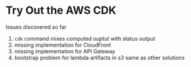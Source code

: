# Try Out the AWS CDK

Issues discovered so far

1. `cdk` command mixes computed ouptut with status output
1. missing implementation for CloudFront
1. missing implementation for API Gateway
1. bootstrap problem for lambda artifacts in s3 same as other solutions



